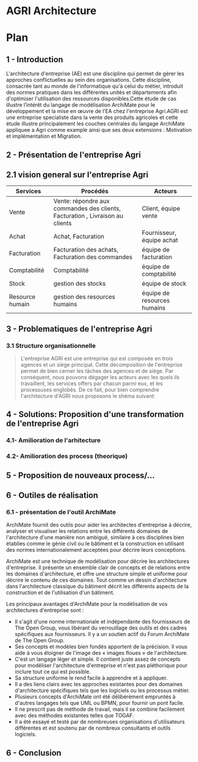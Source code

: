 # AGRI Architecture

# Plan

## 1 - Introduction
   L'architecture d'entreprise (AE) est une discipline qui permet de gérer les approches conflictuelles au sein des organisations. Cette discipline, consacrée tant au monde de l'informatique qu'à celui du métier, introduit des normes pratiques dans les différentes unités et départements afin d'optimiser l'utilisation des ressources disponibles.Cette étude de cas illustre l’intérêt du langage
de modélisation ArchiMate pour le développement et la mise en œuvre de l’EA chez
l'entreprise Agri.AGRI est une entreprise specialiste dans la vente des produits agricoles et cette étude illustre principalement les couches centrales du
langage ArchiMate appliquee a Agri comme example ainsi que ses deux extensions : Motivation et implémentation et Migration.

## 2 - Présentation de l'entreprise Agri
   ## 2.1 vision general sur l'entreprise Agri

|Services|Procédés|Acteurs|
|----------|----------|-------------|
|Vente|Vente: répondre aux commandes des clients, Facturation , Livraison au clients|Client, équipe vente|
|Achat|Achat, Facturation|Fournisseur, équipe achat|
|Facturation|Facturation des achats, Facturation des commandes|équipe de facturation|
|Comptabilité|Comptabilité|équipe de comptabilité|
|Stock|gestion des stocks|équipe de stock|
|Resource humain|gestion des resources humains|équipe de resources humains|



## 3 - Problematiques de l'entreprise Agri

   ### 3.1 Structure organisationnelle

   > L'entreprise AGRI est une entreprise qui est composée en trois agences et un siège principal. Cette décomposition de l'entreprise permet de bien cerner les tâches des agences et de siège. Par conséquent, nous pouvons dégager les acteurs avec les quels ils travaillent, les services offers par chacun parmi eux, et les processuses englobés. De ce fait, pour bien comprendre l'architecture d'AGRI nous proposons le shéma suivant: 


## 4 - Solutions: Proposition d'une transformation de l'entreprise Agri

   ### 4.1- Amilioration de l'arhitecture

   ### 4.2- Amilioration des process (theorique)
      
## 5 - Proposition de nouveaux process/...

## 6 - Outiles de réalisation

   ### 6.1 - présentation de l'outil ArchiMate
   ArchiMate fournit des outils pour aider les architectes d'entreprise à décrire, analyser et visualiser les relations entre les différents domaines de l'architecture d'une manière non ambiguë, similaire à ces disciplines bien établies comme le génie civil ou le bâtiment et la construction en utilisant des normes internationalement acceptées pour décrire leurs conceptions.

ArchiMate est une technique de modélisation pour décrire les architectures d'entreprise. Il présente un ensemble clair de concepts et de relations entre les domaines d'architecture, et offre une structure simple et uniforme pour décrire le contenu de ces domaines. Tout comme un dessin d'architecture dans l'architecture classique du bâtiment décrit les différents aspects de la construction et de l'utilisation d'un bâtiment.

Les principaux avantages d'ArchiMate pour la modélisation de vos architectures d'entreprise sont :
   * Il s'agit d'une norme internationale et indépendante des fournisseurs de The Open Group, vous libérant du verrouillage des outils et des cadres spécifiques aux fournisseurs. Il y a un soutien actif du Forum ArchiMate de The Open Group.
   * Ses concepts et modèles bien fondés apportent de la précision. Il vous aide à vous éloigner de l'image des « images floues » de l'architecture.
   * C'est un langage léger et simple. Il contient juste assez de concepts pour modéliser l'architecture d'entreprise et n'est pas pléthorique pour inclure tout ce qui est possible.
   * Sa structure uniforme le rend facile à apprendre et à appliquer.
   * Il a des liens clairs avec les approches existantes pour des domaines d'architecture spécifiques tels que les logiciels ou les processus métier.
   * Plusieurs concepts d'ArchiMate ont été délibérément empruntés à d'autres langages tels que UML ou BPMN, pour fournir un pont facile.
   * Il ne prescrit pas de méthode de travail, mais il se combine facilement avec des méthodes existantes telles que TOGAF.
   * Il a été essayé et testé par de nombreuses organisations d'utilisateurs différentes et est soutenu par de nombreux consultants et outils logiciels. 


## 6 - Conclusion






